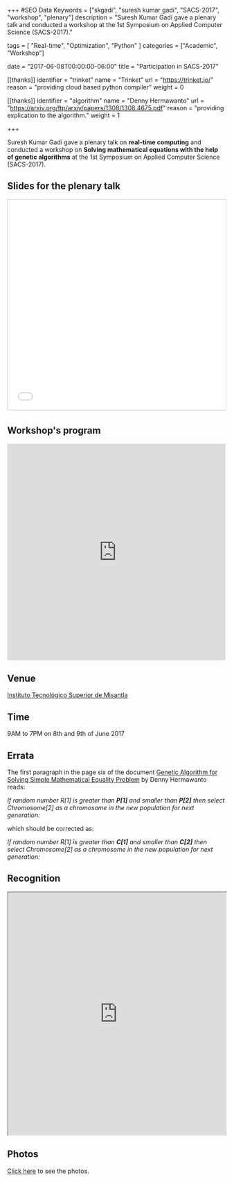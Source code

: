 +++
#SEO Data
Keywords = ["skgadi", "suresh kumar gadi", "SACS-2017", "workshop", "plenary"]
description = "Suresh Kumar Gadi gave a plenary talk and conducted a workshop at the 1st Symposium on Applied Computer Science (SACS-2017)."

tags = [ "Real-time", "Optimization", "Python" ]
categories = ["Academic", "Workshop"]

date = "2017-06-08T00:00:00-06:00"
title = "Participation in SACS-2017"

[[thanks]]
	identifier = "trinket"
	name = "Trinket"
	url = "https://trinket.io/"
	reason = "providing cloud based python compiler"
	weight = 0

[[thanks]]
	identifier = "algorithm"
	name = "Denny Hermawanto"
	url = "https://arxiv.org/ftp/arxiv/papers/1308/1308.4675.pdf"
	reason = "providing explication to the algorithm."
	weight = 1


+++

Suresh Kumar Gadi gave a plenary talk on **real-time computing** and conducted a workshop on **Solving mathematical equations with the help of genetic algorithms** at the 1st Symposium on Applied Computer Science (SACS-2017).
<!--more-->
## Slides for the plenary talk
<iframe src="//www.slideshare.net/slideshow/embed_code/key/33xfOgFSiOIjUf" width="100%" height="485" frameborder="0" marginwidth="0" marginheight="0" scrolling="no" style="border:1px solid #CCC; border-width:1px; margin-bottom:5px; max-width: 100%;" allowfullscreen> </iframe>

## Workshop's program
<iframe src="https://trinket.io/embed/python3/856849da0b" width="100%" height="500" frameborder="0" marginwidth="0" marginheight="0" allowfullscreen></iframe>

## Venue
[Instituto Tecnológico Superior de Misantla](http://itsm.edu.mx/)

## Time
9AM to 7PM on 8th and 9th of June 2017

## Errata
The first paragraph in the page six of the document [Genetic Algorithm for Solving Simple Mathematical Equality Problem](https://arxiv.org/ftp/arxiv/papers/1308/1308.4675.pdf) by Denny Hermawanto reads:

*If random number R\[1\] is greater than <b>P\[1\]</b> and smaller than <b>P\[2\]</b> then select Chromosome\[2\] as a chromosome in the new population for next generation:*

which should be corrected as:

*If random number R\[1\] is greater than <b>C\[1\]</b> and smaller than <b>C\[2\]</b> then select Chromosome\[2\] as a chromosome in the new population for next generation:*

## Recognition
<iframe src="https://drive.google.com/file/d/0B6A_I6W9HjBDdGlYQm1uVzFjU00/preview" width="100%" height="560"></iframe>

## Photos
[Click here](https://goo.gl/photos/XctEcM6fdDZAnFfC6) to see the photos.
